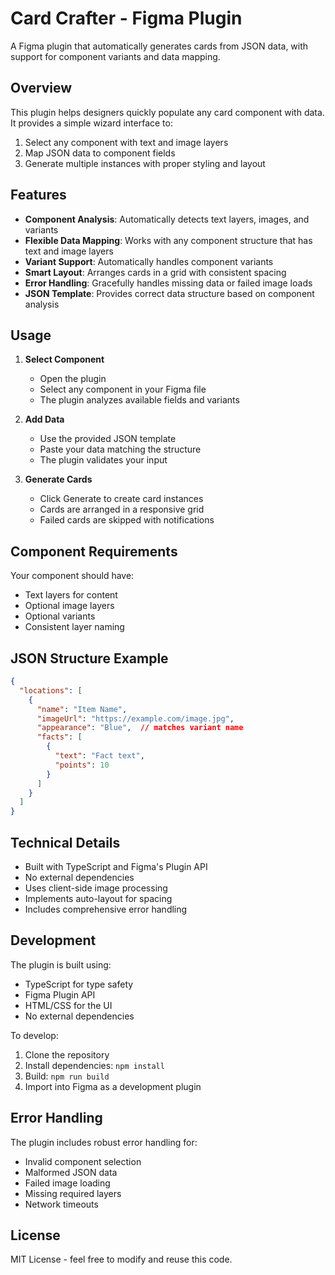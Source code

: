 # Card Crafter - Figma Plugin

A Figma plugin that automatically generates cards from JSON data, with support for component variants and data mapping.

## Overview

This plugin helps designers quickly populate any card component with data. It provides a simple wizard interface to:
1. Select any component with text and image layers
2. Map JSON data to component fields
3. Generate multiple instances with proper styling and layout

## Features

- **Component Analysis**: Automatically detects text layers, images, and variants
- **Flexible Data Mapping**: Works with any component structure that has text and image layers
- **Variant Support**: Automatically handles component variants
- **Smart Layout**: Arranges cards in a grid with consistent spacing
- **Error Handling**: Gracefully handles missing data or failed image loads
- **JSON Template**: Provides correct data structure based on component analysis

## Usage

1. **Select Component**
   - Open the plugin
   - Select any component in your Figma file
   - The plugin analyzes available fields and variants

2. **Add Data**
   - Use the provided JSON template
   - Paste your data matching the structure
   - The plugin validates your input

3. **Generate Cards**
   - Click Generate to create card instances
   - Cards are arranged in a responsive grid
   - Failed cards are skipped with notifications

## Component Requirements

Your component should have:
- Text layers for content
- Optional image layers
- Optional variants
- Consistent layer naming

## JSON Structure Example

```json
{
  "locations": [
    {
      "name": "Item Name",
      "imageUrl": "https://example.com/image.jpg",
      "appearance": "Blue",  // matches variant name
      "facts": [
        {
          "text": "Fact text",
          "points": 10
        }
      ]
    }
  ]
}
```

## Technical Details

- Built with TypeScript and Figma's Plugin API
- No external dependencies
- Uses client-side image processing
- Implements auto-layout for spacing
- Includes comprehensive error handling

## Development

The plugin is built using:
- TypeScript for type safety
- Figma Plugin API
- HTML/CSS for the UI
- No external dependencies

To develop:
1. Clone the repository
2. Install dependencies: `npm install`
3. Build: `npm run build`
4. Import into Figma as a development plugin

## Error Handling

The plugin includes robust error handling for:
- Invalid component selection
- Malformed JSON data
- Failed image loading
- Missing required layers
- Network timeouts

## License

MIT License - feel free to modify and reuse this code.
